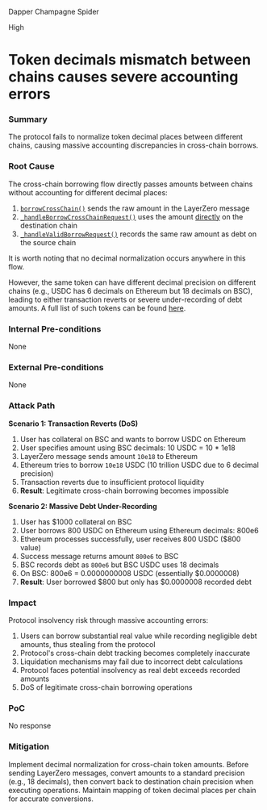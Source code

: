 Dapper Champagne Spider

High

# Token decimals mismatch between chains causes severe accounting errors

### Summary

The protocol fails to normalize token decimal places between different chains, causing massive accounting discrepancies in cross-chain borrows.

### Root Cause

The cross-chain borrowing flow directly passes amounts between chains without accounting for different decimal places:

1. [`borrowCrossChain()`](https://github.com/sherlock-audit/2025-05-lend-audit-contest/blob/main/Lend-V2/src/LayerZero/CrossChainRouter.sol#L145) sends the raw amount in the LayerZero message
2. [`_handleBorrowCrossChainRequest()`](https://github.com/sherlock-audit/2025-05-lend-audit-contest/blob/main/Lend-V2/src/LayerZero/CrossChainRouter.sol#L625) uses the amount [directly](https://github.com/sherlock-audit/2025-05-lend-audit-contest/blob/main/Lend-V2/src/LayerZero/CoreRouter.sol#L202-L204) on the destination chain
3. [`_handleValidBorrowRequest()`](https://github.com/sherlock-audit/2025-05-lend-audit-contest/blob/main/Lend-V2/src/LayerZero/CrossChainRouter.sol#L722) records the same raw amount as debt on the source chain

It is worth noting that no decimal normalization occurs anywhere in this flow.

However, the same token can have different decimal precision on different chains (e.g., USDC has 6 decimals on Ethereum but 18 decimals on BSC), leading to either transaction reverts or severe under-recording of debt amounts. A full list of such tokens can be found [here](https://github.com/magnetto90/tokens-decimals).

### Internal Pre-conditions

None

### External Pre-conditions

None

### Attack Path

**Scenario 1: Transaction Reverts (DoS)**
1. User has collateral on BSC and wants to borrow USDC on Ethereum
2. User specifies amount using BSC decimals: 10 USDC = 10 * 1e18
3. LayerZero message sends amount `10e18` to Ethereum
4. Ethereum tries to borrow `10e18` USDC (10 trillion USDC due to 6 decimal precision)
5. Transaction reverts due to insufficient protocol liquidity
6. **Result**: Legitimate cross-chain borrowing becomes impossible

**Scenario 2: Massive Debt Under-Recording**
1. User has $1000 collateral on BSC  
2. User borrows 800 USDC on Ethereum using Ethereum decimals: 800e6
3. Ethereum processes successfully, user receives 800 USDC ($800 value)
4. Success message returns amount `800e6` to BSC
5. BSC records debt as `800e6` but BSC USDC uses 18 decimals
6. On BSC: 800e6 = 0.0000000008 USDC (essentially $0.0000008)
7. **Result**: User borrowed $800 but only has $0.0000008 recorded debt

### Impact

Protocol insolvency risk through massive accounting errors:

1. Users can borrow substantial real value while recording negligible debt amounts, thus stealing from the protocol
2. Protocol's cross-chain debt tracking becomes completely inaccurate  
3. Liquidation mechanisms may fail due to incorrect debt calculations
4. Protocol faces potential insolvency as real debt exceeds recorded amounts
5. DoS of legitimate cross-chain borrowing operations

### PoC

No response

### Mitigation

Implement decimal normalization for cross-chain token amounts. Before sending LayerZero messages, convert amounts to a standard precision (e.g., 18 decimals), then convert back to destination chain precision when executing operations. Maintain mapping of token decimal places per chain for accurate conversions. 